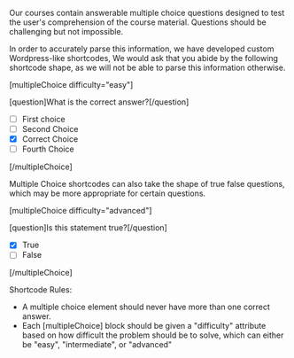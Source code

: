 Our courses contain answerable multiple choice questions designed to test the user's comprehension of the course material. Questions should be challenging but not impossible.

In order to accurately parse this information, we have developed custom Wordpress-like shortcodes, We would ask that you abide by the following shortcode shape, as we will not be able to parse this information otherwise. 

<!-- Example Multiple Choice Shortcode -->
[multipleChoice difficulty="easy"]

[question]What is the correct answer?[/question]

- [ ] First choice
- [ ] Second Choice
- [x] Correct Choice
- [ ] Fourth Choice

[/multipleChoice]

<!-- End Example Multiple Choice Shortcode -->


Multiple Choice shortcodes can also take the shape of true false questions, which may be more appropriate for certain questions.
<!-- Example True/False Multiple Choice Shortcode -->

[multipleChoice difficulty="advanced"]

[question]Is this statement true?[/question]

- [x] True
- [ ] False

[/multipleChoice]

<!-- End Example True/False Multiple Choice Shortcode -->

Shortcode Rules:
- A multiple choice element should never have more than one correct answer. 
- Each [multipleChoice] block should be given a "difficulty" attribute based on how difficult the problem should be to solve, which can either be "easy", "intermediate", or "advanced"
